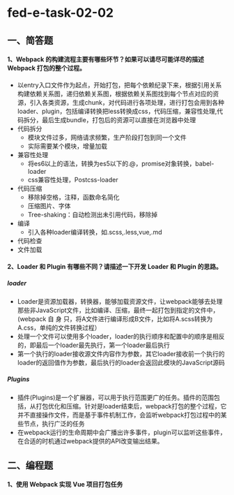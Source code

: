 # fed-e-task-02-02
## 一、简答题
#### 1、Webpack 的构建流程主要有哪些环节？如果可以请尽可能详尽的描述 Webpack 打包的整个过程。
- 以entry入口文件作为起点，开始打包，把每个依赖纪录下来，根据引用关系构建依赖关系图，递归依赖关系图，根据依赖关系图找到每个节点对应的资源，引入各类资源，生成chunk，对代码进行各项处理，进行打包会用到各种loader、plugin，包括编译转换把less转换成css，代码压缩，兼容性处理,代码拆分，最后生成bundle，打包后的资源可以直接在浏览器中处理
- 代码拆分
  - 模块文件过多，网络请求频繁，生产阶段打包到同一个文件
  - 实际需要某个模块，增量加载
- 兼容性处理
  - 将es6以上的语法，转换为es5以下的.@，promise对象转换，babel-loader
  - css兼容性处理，Postcss-loader
- 代码压缩
  - 移除掉空格，注释，函数命名简化
  - 压缩图片、字体
  - Tree-shaking：自动检测出未引用代码，移除掉
- 编译
  - 引入各种loader编译转换，如.scss,.less,vue,.md
- 代码检查
- 文件加载
#### 2、Loader 和 Plugin 有哪些不同？请描述一下开发 Loader 和 Plugin 的思路。
##### loader
- Loader是资源加载器，转换器，能够加载资源文件，让webpack能够去处理那些非JavaScript文件，比如编译、压缩，最终一起打包到指定的文件中，(webpack 自 身 只，将A文件进行编译形成B文件，比如将A.scss转换为A.css，单纯的文件转换过程）
- 处理一个文件可以使用多个loader，loader的执行顺序和配置中的顺序是相反的，即最后一个loader最先执行，第一个loader最后执行
- 第一个执行的loader接收源文件内容作为参数，其它loader接收前一个执行的loader的返回值作为参数，最后执行的loader会返回此模块的JavaScript源码
##### Plugins
- 插件(Plugins)是一个扩展器，可以用于执行范围更广的任务。插件的范围包括，从打包优化和压缩。针对是loader结束后，webpack打包的整个过程，它并不直接操作文件，而是基于事件机制工作，会监听webpack打包过程中的某些节点，执行广泛的任务
- 在webpack运行的生命周期中会广播出许多事件，plugin可以监听这些事件，在合适的时机通过webpack提供的API改变输出结果。

## 二、编程题
#### 1、使用 Webpack 实现 Vue 项目打包任务